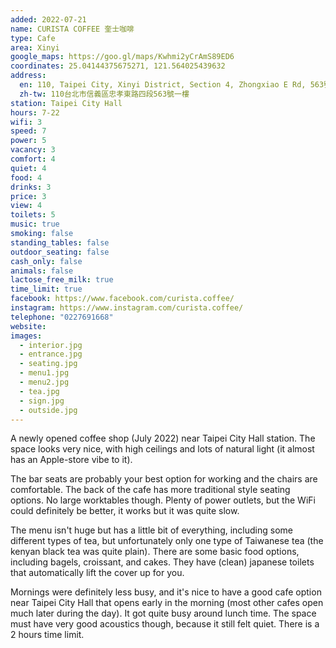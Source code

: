```yaml
---
added: 2022-07-21
name: CURISTA COFFEE 奎士咖啡
type: Cafe
area: Xinyi
google_maps: https://goo.gl/maps/Kwhmi2yCrAmS89ED6
coordinates: 25.04144375675271, 121.564025439632
address:
  en: 110, Taipei City, Xinyi District, Section 4, Zhongxiao E Rd, 563號一樓
  zh-tw: 110台北市信義區忠孝東路四段563號一樓
station: Taipei City Hall
hours: 7-22
wifi: 3
speed: 7
power: 5
vacancy: 3
comfort: 4
quiet: 4
food: 4
drinks: 3
price: 3
view: 4
toilets: 5
music: true
smoking: false
standing_tables: false
outdoor_seating: false
cash_only: false
animals: false
lactose_free_milk: true
time_limit: true
facebook: https://www.facebook.com/curista.coffee/
instagram: https://www.instagram.com/curista.coffee/
telephone: "0227691668"
website: 
images:
  - interior.jpg
  - entrance.jpg
  - seating.jpg
  - menu1.jpg
  - menu2.jpg
  - tea.jpg
  - sign.jpg
  - outside.jpg
---
```


A newly opened coffee shop (July 2022) near Taipei City Hall station. The space looks very nice, with high ceilings and lots of natural light (it almost has an Apple-store vibe to it).

The bar seats are probably your best option for working and the chairs are comfortable. The back of the cafe has more traditional style seating options. No large worktables though. Plenty of power outlets, but the WiFi could definitely be better, it works but it was quite slow.

The menu isn't huge but has a little bit of everything, including some different types of tea, but unfortunately only one type of Taiwanese tea (the kenyan black tea was quite plain). There are some basic food options, including bagels, croissant, and cakes. They have (clean) japanese toilets that automatically lift the cover up for you. 

Mornings were definitely less busy, and it's nice to have a good cafe option near Taipei City Hall that opens early in the morning (most other cafes open much later during the day). It got quite busy around lunch time. The space must have very good acoustics though, because it still felt quiet. There is a 2 hours time limit.
